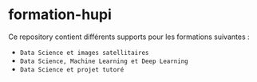 # formation-hupi

Ce repository contient différents supports pour les formations suivantes :
 - `Data Science et images satellitaires`
 - `Data Science, Machine Learning et Deep Learning`
 - `Data Science et projet tutoré`